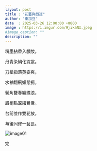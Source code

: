 ```yaml
---
layout: post
title : "花藝與戲迷"
author: "東加豆"
date  : 2025-03-26 12:00:00 +0800
image : https://i.imgur.com/9jikaNI.jpeg
#image_caption: ""
description: ""
---
```


粉墨拈香入戲妝，

丹青染絹化霓裳。

<!--more-->

刀槍指落英姿爽，

水袖翻飛媚態揚。

鬢角簪春纏蝶浪，

眉梢點翠綴鴛鴦。

台前並作雙花放，

幕後同修一藝長。

![image01](https://i.imgur.com/xHbSlO2.jpeg)

完

<!--END-->